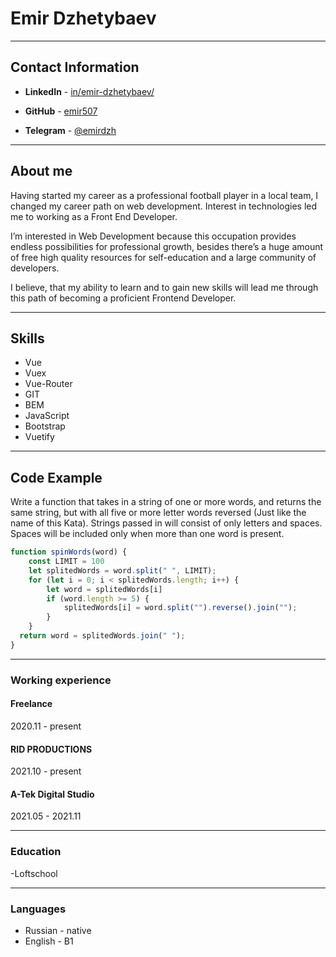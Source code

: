 # Emir Dzhetybaev

*****

## Contact Information

* **LinkedIn** - [in/emir-dzhetybaev/](https://www.linkedin.com/in/emir-dzhetybaev/ 'LinkedIn Profile')

* **GitHub** - [emir507](https://github.com/emir507 'GitHub Profile')

* **Telegram** - [@emirdzh](https://t.me/emirdzh 'Telegram Account')

*****

## About me

Having started my career as a professional football player in a local team, I changed my career path on web development.
Interest in technologies led me to working as a Front End Developer.

I’m interested in Web Development because this occupation provides endless possibilities for professional growth,
besides there’s a huge amount of free high quality resources for self-education and a large community of developers.

I believe, that my ability to learn and to gain new skills will lead me through this path of becoming a proficient Frontend Developer.
*****

## Skills

* Vue
* Vuex
* Vue-Router
* GIT
* BEM
* JavaScript
* Bootstrap
* Vuetify

*****

## Code Example

Write a function that takes in a string of one or more words, and returns the same string, but with all five or more letter words reversed (Just like the name of this Kata). Strings passed in will consist of only letters and spaces. Spaces will be included only when more than one word is present.

```javascript
function spinWords(word) {
    const LIMIT = 100
    let splitedWords = word.split(" ", LIMIT);
    for (let i = 0; i < splitedWords.length; i++) {
        let word = splitedWords[i]
        if (word.length >= 5) {
            splitedWords[i] = word.split("").reverse().join("");
        }
    }
  return word = splitedWords.join(" ");
}
```

*****

### Working experience

#### Freelance

2020.11 - present

#### RID PRODUCTIONS

2021.10 - present

#### A-Tek Digital Studio

2021.05 - 2021.11
*****

### Education

-Loftschool

*****

### Languages

* Russian - native
* English - B1
